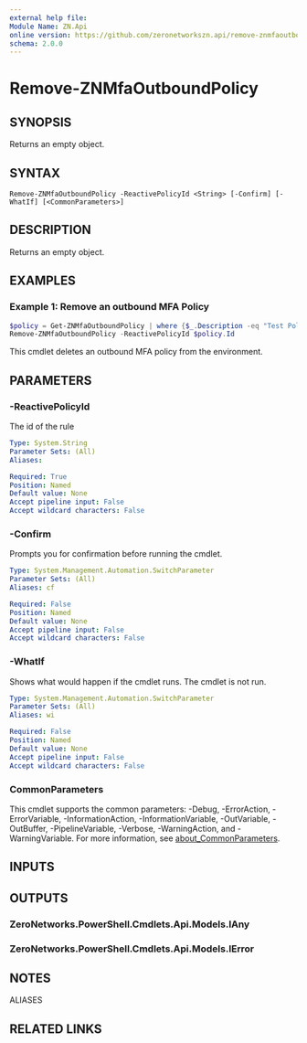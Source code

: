 ```yaml
---
external help file:
Module Name: ZN.Api
online version: https://github.com/zeronetworkszn.api/remove-znmfaoutboundpolicy
schema: 2.0.0
---
```


# Remove-ZNMfaOutboundPolicy

## SYNOPSIS
Returns an empty object.

## SYNTAX

```
Remove-ZNMfaOutboundPolicy -ReactivePolicyId <String> [-Confirm] [-WhatIf] [<CommonParameters>]
```

## DESCRIPTION
Returns an empty object.

## EXAMPLES

### Example 1: Remove an outbound MFA Policy
```powershell
$policy = Get-ZNMfaOutboundPolicy | where {$_.Description -eq "Test Policy"}
Remove-ZNMfaOutboundPolicy -ReactivePolicyId $policy.Id
```

This cmdlet deletes an outbound MFA policy from the environment.

## PARAMETERS

### -ReactivePolicyId
The id of the rule

```yaml
Type: System.String
Parameter Sets: (All)
Aliases:

Required: True
Position: Named
Default value: None
Accept pipeline input: False
Accept wildcard characters: False
```

### -Confirm
Prompts you for confirmation before running the cmdlet.

```yaml
Type: System.Management.Automation.SwitchParameter
Parameter Sets: (All)
Aliases: cf

Required: False
Position: Named
Default value: None
Accept pipeline input: False
Accept wildcard characters: False
```

### -WhatIf
Shows what would happen if the cmdlet runs.
The cmdlet is not run.

```yaml
Type: System.Management.Automation.SwitchParameter
Parameter Sets: (All)
Aliases: wi

Required: False
Position: Named
Default value: None
Accept pipeline input: False
Accept wildcard characters: False
```

### CommonParameters
This cmdlet supports the common parameters: -Debug, -ErrorAction, -ErrorVariable, -InformationAction, -InformationVariable, -OutVariable, -OutBuffer, -PipelineVariable, -Verbose, -WarningAction, and -WarningVariable. For more information, see [about_CommonParameters](http://go.microsoft.com/fwlink/?LinkID=113216).

## INPUTS

## OUTPUTS

### ZeroNetworks.PowerShell.Cmdlets.Api.Models.IAny

### ZeroNetworks.PowerShell.Cmdlets.Api.Models.IError

## NOTES

ALIASES

## RELATED LINKS

